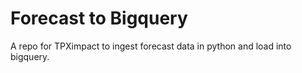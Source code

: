 # Forecast to Bigquery
A repo for TPXimpact to ingest forecast data in python and load into bigquery.
